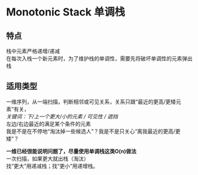 # Monotonic Stack 单调栈
## 特点
栈中元素严格递增/递减  
在每次入栈一个新元素时，为了维护栈的单调性，需要先将破坏单调性的元素弹出栈​​
## 适用类型
一维序列，从一端扫描，判断相邻或可见关系，关系只跟“最近的更高/更矮元素”有关，  
*关键词：下/上一个更大/小的元素 / 可见性 / 遮挡*  
左边/右边最近的满足某个条件的元素  
我是不是在不停地“淘汰掉一些候选人”？我是不是只关心“离我最近的更高/更矮”？

**一维已经很能说明问题了，尽量使用单调栈这类O(n)做法**  
一次扫描，如果更大就出栈（淘汰）  
找“更大”用​​递减栈​​；找“更小”用​​递增栈​​。